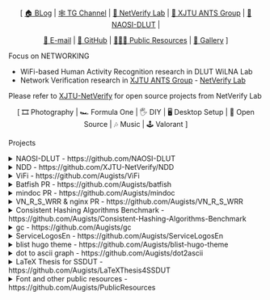 <div align="center">

[ <a href="https://augists.top">🏠 BLog</a> | <a href="https://t.me/Augists">🕸 TG Channel</a> | <a href="https://xjtu-netverify.github.io">🏫 NetVerify Lab</a> | <a href="http://ants.xjtu.edu.cn/">🏫 XJTU ANTS Group</a> | <a href="https://github.com/NAOSI-DLUT">🏫 NAOSI-DLUT</a> |

<a href="mailto:augists@duck.com">📧 E-mail</a> | <a href="https://github.com/Augists">👻 GitHub</a> | <a href="https://github.com/Augists/PublicResources">👨🏻‍💻 Public Resources</a> | <a href="https://augists.top/gallery/">🌁 Gallery</a> ]
  
</div>

Focus on NETWORKING
* WiFi-based Human Activity Recognition research in DLUT WiLNA Lab
* Network Verification research in [XJTU ANTS Group](http://ants.xjtu.edu.cn/) - [NetVerify Lab](https://xjtu-netverify.github.io)

Please refer to [XJTU-NetVerify](https://github.com/xjtu-netverify) for open source projects from NetVerify Lab

<div align="center">

[ 🎞️ Photography | 🏎️ Formula One | 🖐 DIY | 🖥️ Desktop Setup | 🧑 Open Source | 🎶 Music | 🕹️ Valorant ]

</div>

Projects

<details>
  <summary>NAOSI-DLUT - https://github.com/NAOSI-DLUT</summary>

  Network And Open Source Institute in Dalian University of Technology. <img src="https://github.com/NAOSI-DLUT/.github/blob/main/profile/logo.svg" height="50px" />

  I am so proud of our organization. Here we provide all the resources you need in DUT as our best effort.

  * DUTyard discuss forum
  * Free access to resources during your development and seminar - https://space.bilibili.com/1058346981
  * Collection of DUT tools and blogrool - https://github.com/NAOSI-DLUT/awesome-dlut / https://github.com/NAOSI-DLUT/blogroll
  * NAOSI website - https://naosi.org, also manual - https://man.naosi.org
  * Campus project - https://campus2025.top
  * ...
</details>

<details>
  <summary>NDD - https://github.com/XJTU-NetVerify/NDD</summary>
  
  Network Decision Diagram [NSDI'25 Outstanding Paper] in [XJTU-NetVerify lab](https://github.com/XJTU-NetVerify)
  
  A new decision diagram customized for network verification. It is more efficient than BDD when used for network verification, in terms of memory and computation. NDD wraps BDD with another layers of decision diagram, such that each node represents a field of the network, and each edge is labeled with a BDD encoding the values of that field. Due to the locality of fields in networks, NDD can significantly reduce the redundant nodes.

  Also refer to:
  
  * jdd - https://github.com/Augists/jdd, a modified version of BDD Java implementation.
  * bdd-undergra-thinking - https://github.com/Augists/bdd-undergra-thinking, where we generated our basic idea of NDD.
  * blog - https://augists.top/NOTES/PAPER/From-Network-Verification-to-NDD.
</details>

<details>
  <summary>ViFi - https://github.com/Augists/ViFi</summary>

  A multi-model human activity detection tool based on our paper [MASS'22] in DLUT WiLNA lab.

  Recogize human activity behaviors by WiFi CSI data and video frames. Gain a much better performance than GateFi [IoTJ'23].
</details>

<details>
  <summary>Batfish PR - https://github.com/Augists/batfish</summary>

  Pull Request on Batfish - https://github.com/Batfish/Batfish

  * feat: NDD data structure support
  * fix: duplicated BDD operations
</details>

<details>
  <summary>mindoc PR - https://github.com/Augists/mindoc</summary>

  An online document management system based on Beego in Golang.

  * feat: Microsoft format importing support 
</details>

<details>
  <summary>VN_R_S_WRR & nginx PR - https://github.com/Augists/VN_R_S_WRR</summary>

  Virtual Node Random Smooth Weighted Round Robin algorithm, aimed to solve the "herd effect" problem in cluster deployment scenarios.

  Very simple modification at nginx `swrr` branch - https://github.com/Augists/nginx

  Also refer to PR - https://github.com/nginx/nginx/pull/837
</details>

<details>
  <summary>Consistent Hashing Algorithms Benchmark - https://github.com/Augists/Consistent-Hashing-Algorithms-Benchmark</summary>

  Experiments in different consistent hashing algorithms on load balancing, lookup time cost, remapping.

  Description and analysis LB algorithms: hash mod, hash-ring chash, multi-probe chash, Jump chash, Maglev chash, AnchorHash, DxHash, Rendezvous hash. Also take a look of my blog - https://augists.top/NOTES/LB/LB%20Algorithms%20Sharing
</details>

<details>
  <summary>gc - https://github.com/Augists/gc</summary>

  A CLI tool written in Go that streamlines the process of crafting conventional Git commit messages. It provides an interactive experience for building commits and features an experimental AI-assisted commit message generation based on your staged changes. 
</details>

<details>
  <summary>ServiceLogosEn - https://github.com/Augists/ServiceLogosEn</summary>

  An English version of kawaii logos for coders.

  <img src="https://github.com/Augists/ServiceLogosEn/blob/main/GitHub.png" height="80px" />
  <img src="https://github.com/Augists/ServiceLogosEn/blob/main/GitLab.png" height="80px" />
  <img src="https://github.com/Augists/ServiceLogosEn/blob/main/VIM.png" height="80px" />
  <img src="https://github.com/Augists/ServiceLogosEn/blob/main/C++.png" height="80px" />
  <img src="https://github.com/Augists/ServiceLogosEn/blob/main/Golang.png" height="80px" />
  <img src="https://github.com/Augists/ServiceLogosEn/blob/main/Java.png" height="80px" />
  <img src="https://github.com/Augists/ServiceLogosEn/blob/main/Python.png" height="80px" />
  <img src="https://github.com/Augists/ServiceLogosEn/blob/main/React.png" height="80px" />
  
  For its original Japanese version and LICENSE, please refer to SAWARATSUKI https://github.com/SAWARATSUKI/KawaiiLogos
</details>

<details>
  <summary>blist hugo theme - https://github.com/Augists/blist-hugo-theme</summary>

  A hugo theme adjust to our lab homepage - https://github.com/XJTU-NetVerify/XJTU-NetVerify.github.io. And it can be access by https://xjtu-netverify.github.io

  Also refer to our ANTS Group Index Webpage - https://github.com/XJTU-NetVerify/ants-index
</details>

<details>
  <summary>dot to ascii graph - https://github.com/Augists/dot2ascii</summary>

  A tool for generating ascii flow graph in DOT language.

```bash
$ ./dot2ascii-darwin example/example.dot
+-----------+
|    Foo    |
+-----------+
  |
  |
  v
+-----------+
|     b     | -+
+-----------+  |
  |            |
  |            |
  v            |
+-----------+  |
|     c     |  |
+-----------+  |
  :            |
  : edgename   |
  v            |
+-----------+  |
|     d     | -+
+-----------+
```

```bash
$ dot2ascii --fancy example/example2.dot

                 ┌─────────┐
                 │         │
     ┌───┐     ┌───┐     ┌───┐     ┌───┐
  ┌─ │ 0 │ ─── │ 1 │ ─── │   │ ─── │ 3 │
  │  └───┘     └───┘     │   │     └───┘
  │    │                 │   │
  │    └──────────────── │ 2 │
  │                      │   │
  │                      │   │
  └───────────────────── │   │
                         └───┘
```
</details>

<details>
  <summary>LaTeX Thesis for SSDUT - https://github.com/Augists/LaTeXThesis4SSDUT</summary>
</details>

<details>
  <summary>Font and other public resources - https://github.com/Augists/PublicResources</summary>

  An upper alphabet font for poster and cover (designed by myself) & DUT slide template & other tools.

  <img src="https://camo.githubusercontent.com/a587164431dedfe5b0f6b65c0b3fc4169d32edb2631af2239f992687a04c8cdd/68747470733a2f2f692e6c6f6c692e6e65742f323032312f30312f31342f7555686e4c494a4e356c624334476a2e706e67" />
</details>

<br />
